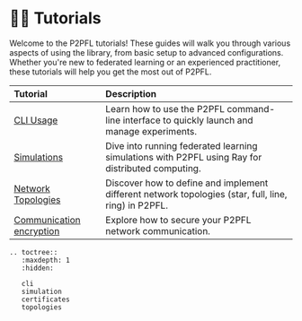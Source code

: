 # 👨‍🏫 Tutorials

Welcome to the P2PFL tutorials! These guides will walk you through various aspects of using the library, from basic setup to advanced configurations. Whether you're new to federated learning or an experienced practitioner, these tutorials will help you get the most out of P2PFL.


| Tutorial                                    | Description                                                                                                 |
| :------------------------------------------ | :---------------------------------------------------------------------------------------------------------- |
| [CLI Usage](cli.md)                         | Learn how to use the P2PFL command-line interface to quickly launch and manage experiments.                 |
| [Simulations](simulation.md)               | Dive into running federated learning simulations with P2PFL using Ray for distributed computing.            |
| [Network Topologies](topologies.md)         | Discover how to define and implement different network topologies (star, full, line, ring) in P2PFL.        |
| [Communication encryption](certificates.md)                 | Explore how to secure your P2PFL network communication.                           |

```{eval-rst}
.. toctree::
   :maxdepth: 1
   :hidden:

   cli
   simulation
   certificates
   topologies
```
